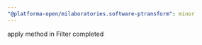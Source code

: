 ```yaml
---
"@platforma-open/milaboratories.software-ptransform": minor
---
```


apply method in Filter completed

